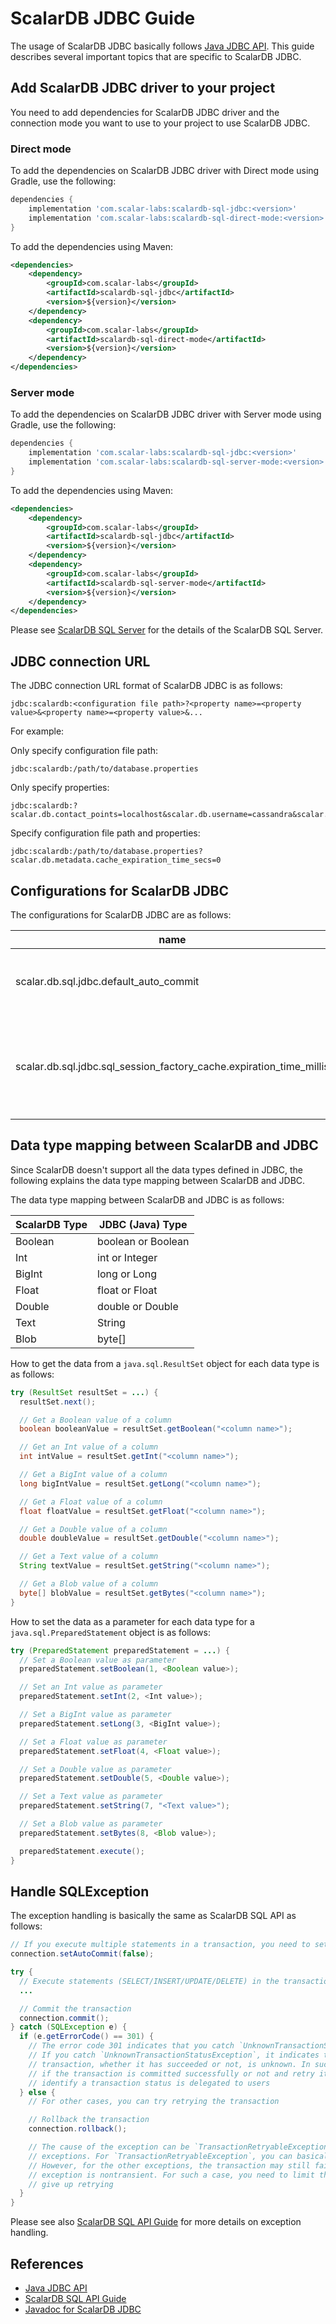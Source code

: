 # ScalarDB JDBC Guide

The usage of ScalarDB JDBC basically follows [Java JDBC API](https://docs.oracle.com/javase/8/docs/technotes/guides/jdbc/).
This guide describes several important topics that are specific to ScalarDB JDBC.

## Add ScalarDB JDBC driver to your project

You need to add dependencies for ScalarDB JDBC driver and the connection mode you want to use to your project to use ScalarDB JDBC.

### Direct mode

To add the dependencies on ScalarDB JDBC driver with Direct mode using Gradle, use the following:
```gradle
dependencies {
    implementation 'com.scalar-labs:scalardb-sql-jdbc:<version>'
    implementation 'com.scalar-labs:scalardb-sql-direct-mode:<version>'
}
```

To add the dependencies using Maven:
```xml
<dependencies>
    <dependency>
        <groupId>com.scalar-labs</groupId>
        <artifactId>scalardb-sql-jdbc</artifactId>
        <version>${version}</version>
    </dependency>
    <dependency>
        <groupId>com.scalar-labs</groupId>
        <artifactId>scalardb-sql-direct-mode</artifactId>
        <version>${version}</version>
    </dependency>
</dependencies>
```

### Server mode

To add the dependencies on ScalarDB JDBC driver with Server mode using Gradle, use the following:
```gradle
dependencies {
    implementation 'com.scalar-labs:scalardb-sql-jdbc:<version>'
    implementation 'com.scalar-labs:scalardb-sql-server-mode:<version>'
}
```

To add the dependencies using Maven:
```xml
<dependencies>
    <dependency>
        <groupId>com.scalar-labs</groupId>
        <artifactId>scalardb-sql-jdbc</artifactId>
        <version>${version}</version>
    </dependency>
    <dependency>
        <groupId>com.scalar-labs</groupId>
        <artifactId>scalardb-sql-server-mode</artifactId>
        <version>${version}</version>
    </dependency>
</dependencies>
```

Please see [ScalarDB SQL Server](sql-server.md) for the details of the ScalarDB SQL Server.

## JDBC connection URL

The JDBC connection URL format of ScalarDB JDBC is as follows:

```shell
jdbc:scalardb:<configuration file path>?<property name>=<property value>&<property name>=<property value>&...
```

For example:

Only specify configuration file path:

```shell
jdbc:scalardb:/path/to/database.properties
```

Only specify properties:

```shell
jdbc:scalardb:?scalar.db.contact_points=localhost&scalar.db.username=cassandra&scalar.db.password=cassandra&scalar.db.storage=cassandra
```

Specify configuration file path and properties:

```shell
jdbc:scalardb:/path/to/database.properties?scalar.db.metadata.cache_expiration_time_secs=0
```

## Configurations for ScalarDB JDBC

The configurations for ScalarDB JDBC are as follows:

| name                                                                | description                                                                  | default |
|---------------------------------------------------------------------|------------------------------------------------------------------------------|---------|
| scalar.db.sql.jdbc.default_auto_commit                              | The default connection's auto-commit mode.                                   | true    |
| scalar.db.sql.jdbc.sql_session_factory_cache.expiration_time_millis | The expiration time in milliseconds for the cache of SQL session factories.  | 10000   |

## Data type mapping between ScalarDB and JDBC

Since ScalarDB doesn't support all the data types defined in JDBC, the following explains the data type mapping between ScalarDB and JDBC.

The data type mapping between ScalarDB and JDBC is as follows:

| ScalarDB Type | JDBC (Java) Type   |
|---------------|--------------------|
| Boolean       | boolean or Boolean |
| Int           | int or Integer     |
| BigInt        | long or Long       |
| Float         | float or Float     |
| Double        | double or Double   |
| Text          | String             |
| Blob          | byte[]             |

How to get the data from a `java.sql.ResultSet` object for each data type is as follows:

```java
try (ResultSet resultSet = ...) {
  resultSet.next();

  // Get a Boolean value of a column
  boolean booleanValue = resultSet.getBoolean("<column name>");

  // Get an Int value of a column
  int intValue = resultSet.getInt("<column name>");

  // Get a BigInt value of a column
  long bigIntValue = resultSet.getLong("<column name>");

  // Get a Float value of a column
  float floatValue = resultSet.getFloat("<column name>");

  // Get a Double value of a column
  double doubleValue = resultSet.getDouble("<column name>");

  // Get a Text value of a column
  String textValue = resultSet.getString("<column name>");

  // Get a Blob value of a column
  byte[] blobValue = resultSet.getBytes("<column name>");
}
```

How to set the data as a parameter for each data type for a `java.sql.PreparedStatement` object is as follows:

```java
try (PreparedStatement preparedStatement = ...) {
  // Set a Boolean value as parameter
  preparedStatement.setBoolean(1, <Boolean value>);

  // Set an Int value as parameter
  preparedStatement.setInt(2, <Int value>);

  // Set a BigInt value as parameter
  preparedStatement.setLong(3, <BigInt value>);

  // Set a Float value as parameter
  preparedStatement.setFloat(4, <Float value>);

  // Set a Double value as parameter
  preparedStatement.setDouble(5, <Double value>);

  // Set a Text value as parameter
  preparedStatement.setString(7, "<Text value>");

  // Set a Blob value as parameter
  preparedStatement.setBytes(8, <Blob value>);

  preparedStatement.execute();
}
```

## Handle SQLException

The exception handling is basically the same as ScalarDB SQL API as follows:

```java
// If you execute multiple statements in a transaction, you need to set auto-commit to false.
connection.setAutoCommit(false);

try {
  // Execute statements (SELECT/INSERT/UPDATE/DELETE) in the transaction
  ...

  // Commit the transaction
  connection.commit();
} catch (SQLException e) {
  if (e.getErrorCode() == 301) {
    // The error code 301 indicates that you catch `UnknownTransactionStatusException`.
    // If you catch `UnknownTransactionStatusException`, it indicates that the status of the 
    // transaction, whether it has succeeded or not, is unknown. In such a case, you need to check
    // if the transaction is committed successfully or not and retry it if it failed. How to 
    // identify a transaction status is delegated to users
  } else {
    // For other cases, you can try retrying the transaction

    // Rollback the transaction
    connection.rollback();

    // The cause of the exception can be `TransactionRetryableException` or the other
    // exceptions. For `TransactionRetryableException`, you can basically retry the transaction.
    // However, for the other exceptions, the transaction may still fail if the cause of the
    // exception is nontransient. For such a case, you need to limit the number of retries and
    // give up retrying
  }
}
```

Please see also [ScalarDB SQL API Guide](sql-api-guide.md) for more details on exception handling.

## References

- [Java JDBC API](https://docs.oracle.com/javase/8/docs/technotes/guides/jdbc/)
- [ScalarDB SQL API Guide](sql-api-guide.md)
- [Javadoc for ScalarDB JDBC](https://javadoc.io/doc/com.scalar-labs/scalardb-sql-jdbc/3.12.2/index.html)
